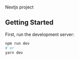 Nextjs project

## Getting Started

First, run the development server:

```bash
npm run dev
# or
yarn dev
```

